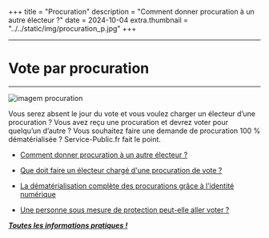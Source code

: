 +++
title = "Procuration"
description = "Comment donner procuration à un autre électeur ?"
date = 2024-10-04
extra.thumbnail = "../../static/img/procuration_p.jpg"
+++

---

# Vote par procuration

---

![imagem procuration](/img/procuration_p.jpg "imagem procuration")

Vous serez absent le jour du vote et vous voulez charger un électeur d’une procuration ? Vous avez reçu une procuration et devrez voter pour quelqu’un d’autre ? 
Vous souhaitez faire une demande de procuration 100 % dématérialisée ? Service-Public.fr fait le point.

- [Comment donner procuration à un autre électeur ?](https://www.service-public.fr/particuliers/actualites/A15478 "lien de Comment donner procuration à un autre électeur ?")

- [Que doit faire un électeur chargé d'une procuration de vote ?](https://www.service-public.fr/particuliers/vosdroits/F35316 "lien Que doit faire un électeur chargé d'une procuration de vote ?")

- [La dématérialisation complète des procurations grâce à l’identité numérique](https://www.masecurite.interieur.gouv.fr/fr/actualites/dematerialisation-procurations-identite-numerique "lien de La dématérialisation complète des procurations grâce à l’identité numérique")

- [Une personne sous mesure de protection peut-elle aller voter ?](https://www.service-public.fr/particuliers/actualites/A17428 "lien Une personne sous mesure de protection peut-elle aller voter ?")


***[Toutes les informations pratiques !](https://www.service-public.fr/particuliers/actualites/A17465 "Toutes les informations pratiques !")***